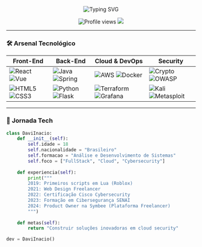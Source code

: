 <p align="center">
  <img src="https://readme-typing-svg.demolab.com?font=JetBrains+Mono&weight=600&size=30&duration=4000&pause=1000&color=22D3E6&center=true&vCenter=true&width=500&lines=Davi+Inácio+Ballestero;Full-Stack+Developer;Cybersecurity+Enthusiast;Cloud+Explorer" alt="Typing SVG" />
</p>

<div align="center">
  <img src="https://komarev.com/ghpvc/?username=Davi-Stars&style=flat-square&color=22D3E6" alt="Profile views"/>
  <a href="https://www.linkedin.com/in/davi-inacio-ballestero">
    <img src="https://img.shields.io/badge/-CONNECT-0A66C2?style=flat-square&logo=linkedin&logoColor=white"/>
  </a>
</div>

---

### 🛠️ **Arsenal Tecnológico**

<div align="center">
  
| **Front-End** | **Back-End** | **Cloud & DevOps** | **Security** |
|---------------|--------------|--------------------|--------------|
| ![React](https://img.shields.io/badge/-React-61DAFB?logo=react&logoColor=black) ![Vue](https://img.shields.io/badge/-Vue.js-4FC08D?logo=vuedotjs&logoColor=white) | ![Java](https://img.shields.io/badge/-Java-007396?logo=java&logoColor=white) ![Spring](https://img.shields.io/badge/-Spring-6DB33F?logo=spring&logoColor=white) | ![AWS](https://img.shields.io/badge/-AWS-232F3E?logo=amazonaws) ![Docker](https://img.shields.io/badge/-Docker-2496ED?logo=docker&logoColor=white) | ![Crypto](https://img.shields.io/badge/-Cryptography-3DDC84?logo=openssl&logoColor=white) ![OWASP](https://img.shields.io/badge/-OWASP-000000?logo=owasp&logoColor=white) |
| ![HTML5](https://img.shields.io/badge/-HTML5-E34F26?logo=html5&logoColor=white) ![CSS3](https://img.shields.io/badge/-CSS3-1572B6?logo=css3) | ![Python](https://img.shields.io/badge/-Python-3776AB?logo=python) ![Flask](https://img.shields.io/badge/-Flask-000000?logo=flask) | ![Terraform](https://img.shields.io/badge/-Terraform-7B42BC?logo=terraform&logoColor=white) ![Grafana](https://img.shields.io/badge/-Grafana-F46800?logo=grafana&logoColor=white) | ![Kali](https://img.shields.io/badge/-Kali_Linux-557C94?logo=kalilinux&logoColor=white) ![Metasploit](https://img.shields.io/badge/-Metasploit-258FFA?logo=metasploit) |

</div>

---

### 🚀 **Jornada Tech**

```python
class DaviInacio:
    def __init__(self):
        self.idade = 18
        self.nacionalidade = "Brasileiro"
        self.formacao = "Análise e Desenvolvimento de Sistemas"
        self.foco = ["FullStack", "Cloud", "Cybersecurity"]
        
    def experiencia(self):
        print("""
        2019: Primeiros scripts em Lua (Roblox)
        2021: Web Design Freelancer
        2022: Certificação Cisco Cybersecurity
        2023: Formação em Cibersegurança SENAI
        2024: Product Owner na Symbee (Plataforma Freelancer)
        """)
        
    def metas(self):
        return "Construir soluções inovadoras em cloud security"

dev = DaviInacio()
